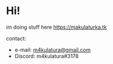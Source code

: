 # Hi!

im doing stuff here
https://makulaturka.tk

contact:
- e-mail: m4kulatura@gmail.com
- Discord: m4kulatura#3178
